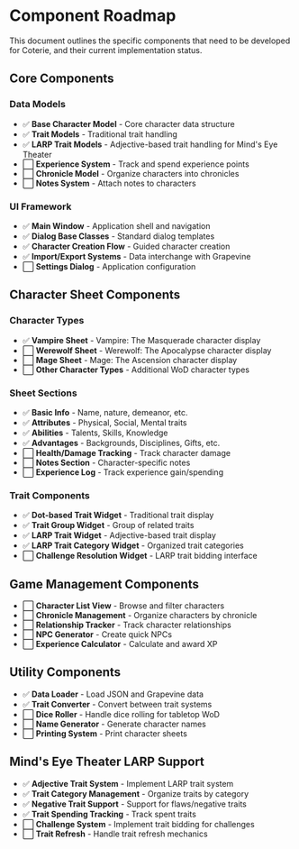 # Component Roadmap

This document outlines the specific components that need to be developed for Coterie, and their current implementation status.

## Core Components

### Data Models

- ✅ **Base Character Model** - Core character data structure
- ✅ **Trait Models** - Traditional trait handling
- ✅ **LARP Trait Models** - Adjective-based trait handling for Mind's Eye Theater
- ⬜ **Experience System** - Track and spend experience points
- ⬜ **Chronicle Model** - Organize characters into chronicles
- ⬜ **Notes System** - Attach notes to characters

### UI Framework

- ✅ **Main Window** - Application shell and navigation
- ✅ **Dialog Base Classes** - Standard dialog templates
- ✅ **Character Creation Flow** - Guided character creation
- ✅ **Import/Export Systems** - Data interchange with Grapevine
- ⬜ **Settings Dialog** - Application configuration

## Character Sheet Components

### Character Types

- ✅ **Vampire Sheet** - Vampire: The Masquerade character display
- ⬜ **Werewolf Sheet** - Werewolf: The Apocalypse character display
- ⬜ **Mage Sheet** - Mage: The Ascension character display
- ⬜ **Other Character Types** - Additional WoD character types

### Sheet Sections

- ✅ **Basic Info** - Name, nature, demeanor, etc.
- ✅ **Attributes** - Physical, Social, Mental traits
- ✅ **Abilities** - Talents, Skills, Knowledge
- ✅ **Advantages** - Backgrounds, Disciplines, Gifts, etc.
- ⬜ **Health/Damage Tracking** - Track character damage
- ⬜ **Notes Section** - Character-specific notes
- ⬜ **Experience Log** - Track experience gain/spending

### Trait Components

- ✅ **Dot-based Trait Widget** - Traditional trait display
- ✅ **Trait Group Widget** - Group of related traits
- ✅ **LARP Trait Widget** - Adjective-based trait display
- ✅ **LARP Trait Category Widget** - Organized trait categories
- ⬜ **Challenge Resolution Widget** - LARP trait bidding interface

## Game Management Components

- ⬜ **Character List View** - Browse and filter characters
- ⬜ **Chronicle Management** - Organize characters by chronicle
- ⬜ **Relationship Tracker** - Track character relationships
- ⬜ **NPC Generator** - Create quick NPCs
- ⬜ **Experience Calculator** - Calculate and award XP

## Utility Components

- ✅ **Data Loader** - Load JSON and Grapevine data
- ✅ **Trait Converter** - Convert between trait systems
- ⬜ **Dice Roller** - Handle dice rolling for tabletop WoD
- ⬜ **Name Generator** - Generate character names
- ⬜ **Printing System** - Print character sheets

## Mind's Eye Theater LARP Support

- ✅ **Adjective Trait System** - Implement LARP trait system
- ✅ **Trait Category Management** - Organize traits by category
- ✅ **Negative Trait Support** - Support for flaws/negative traits
- ✅ **Trait Spending Tracking** - Track spent traits
- ⬜ **Challenge System** - Implement trait bidding for challenges
- ⬜ **Trait Refresh** - Handle trait refresh mechanics 